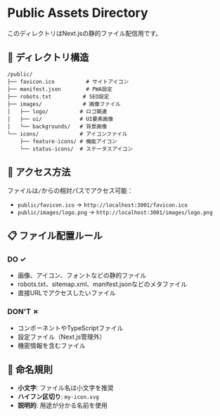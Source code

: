 # Public Assets Directory

このディレクトリはNext.jsの静的ファイル配信用です。

## 📂 ディレクトリ構造

```
/public/
├── favicon.ico          # サイトアイコン
├── manifest.json        # PWA設定
├── robots.txt          # SEO設定
├── images/             # 画像ファイル
│   ├── logo/          # ロゴ関連
│   ├── ui/            # UI要素画像
│   └── backgrounds/   # 背景画像
└── icons/             # アイコンファイル
    ├── feature-icons/ # 機能アイコン
    └── status-icons/  # ステータスアイコン
```

## 🔗 アクセス方法

ファイルは`/`からの相対パスでアクセス可能：
- `public/favicon.ico` → `http://localhost:3001/favicon.ico`
- `public/images/logo.png` → `http://localhost:3001/images/logo.png`

## 📋 ファイル配置ルール

### DO ✓
- 画像、アイコン、フォントなどの静的ファイル
- robots.txt、sitemap.xml、manifest.jsonなどのメタファイル
- 直接URLでアクセスしたいファイル

### DON'T ✗
- コンポーネントやTypeScriptファイル
- 設定ファイル（Next.js管理外）
- 機密情報を含むファイル

## 🎯 命名規則

- **小文字**: ファイル名は小文字を推奨
- **ハイフン区切り**: `my-icon.svg`
- **説明的**: 用途が分かる名前を使用